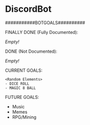 # DiscordBot

###########BOTGOALS##########

FINALLY DONE (Fully Documented):



*Empty!*



DONE (Not Documented):



*Empty!*



CURRENT GOALS:



    <Random Elements>
    - DICE ROLL
    - MAGIC 8 BALL



FUTURE GOALS:



- Music
- Memes
- RPG/Mining


